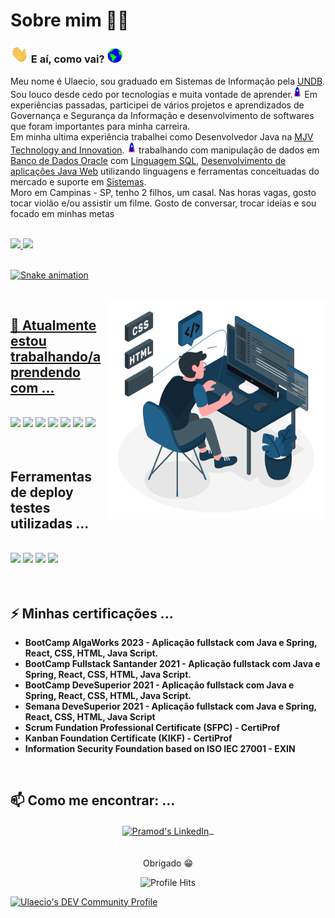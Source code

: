 # Sobre mim :man_technologist: 

### <img src="https://github.com/ulaecio/teste/blob/main/ulaecio/Assets/Hi.gif" width="29px"> E aí, como vai?&nbsp;<img src="https://github.com/ulaecio/teste/blob/main/ulaecio/Assets/Earth.gif" width="24px">

Meu nome é Ulaecio, sou graduado em Sistemas de Informação pela <a href="https://ulaecio.github.io/">UNDB</a>. Sou louco desde cedo por tecnologias e muita vontade de aprender.<img src="https://github.com/ulaecio/teste/blob/main/ulaecio/Assets/Rocket.gif" height="18px">
Em experiências passadas, participei de vários projetos e aprendizados de Governança e Segurança da Informação e desenvolvimento de softwares que foram importantes para minha carreira.
<br>
Em minha ultima experiência trabalhei como Desenvolvedor Java na <a href="https://www.mjvinnovation.com/">MJV Technology and Innovation</a>. <img src="https://github.com/ulaecio/teste/blob/main/ulaecio/Assets/Rocket.gif" height="18px"> trabalhando com manipulação de dados em <a href="https://github.com/ulaecio">Banco de Dados Oracle</a> com <a href="https://ulaecio.github.io/">Linguagem SQL</a>, <a href="https://github.com/ulaecio">Desenvolvimento de aplicações Java Web</a> utilizando linguagens e ferramentas conceituadas do mercado e suporte em <a href="https://ulaecio.github.io/">Sistemas</a>. 
<br>
Moro em Campinas - SP, tenho 2 filhos, um casal. Nas horas vagas, gosto tocar violão e/ou assistir um filme. Gosto de conversar, trocar ideias e sou focado em minhas metas

<br>

 <div>
  <a href="https://github.com/ulaecio">
  <img height="180em" src="https://github-readme-stats.vercel.app/api?username=ulaecio&show_icons=true&theme=dracula&count_private=true&include_all_commits=true"/>
  <img height="180em" src="https://github-readme-stats.vercel.app/api/top-langs/?username=ulaecio&layout=compact&langs_count=7&theme=dracula"/>
</div>

<br>
  
  ![Snake animation](https://github.com/ulaecio/ulaecio/blob/output/github-contribution-grid-snake.svg)
  
<br>

<img align="right" height="350" src="https://github.com/ulaecio/teste/blob/main/ulaecio/Assets/Dev.svg" />

## 🌱 Atualmente estou trabalhando/aprendendo com ...
<br/>
<code><a href="#"><img height="50" src="https://www.vectorlogo.zone/logos/java/java-ar21.svg"></a></code>
<code><a href="#"><img height="50" src="https://www.vectorlogo.zone/logos/springio/springio-ar21.svg"></a></code>
<code><a href="#"><img height="50" src="https://www.vectorlogo.zone/logos/reactjs/reactjs-ar21.svg"></a></code>
<code><a href="#"><img height="35" src="https://www.vectorlogo.zone/logos/javascript/javascript-horizontal.svg"></a></code>
<code><a href="#"><img height="40" src="https://www.vectorlogo.zone/logos/w3_html5/w3_html5-ar21.svg"></a></code>
<code><a href="#"><img height="30" src="https://www.vectorlogo.zone/logos/netlifyapp_watercss/netlifyapp_watercss-ar21.svg"></a></code>
<code><a href="#"><img height="50" src="https://www.vectorlogo.zone/logos/oracle/oracle-ar21.svg"></a></code>
<br/>
  <br/>
    <br/>
    
## Ferramentas de deploy testes utilizadas ...
<br/>
<code><a href="#"><img height="50" src="https://www.vectorlogo.zone/logos/heroku/heroku-ar21.svg"></a></code>
<code><a href="#"><img height="50" src="https://www.vectorlogo.zone/logos/netlify/netlify-ar21.svg"></a></code>
<code><a href="#"><img height="50" src="https://www.vectorlogo.zone/logos/getpostman/getpostman-ar21.svg"></a></code>
<code><a href="#"><img height="50" src="https://www.vectorlogo.zone/logos/postgresql/postgresql-ar21.svg"></a></code>

<br/>
  <br/>
    <br/>

## ⚡ Minhas certificações ...
- **BootCamp AlgaWorks 2023 - Aplicação fullstack com Java e Spring, React, CSS, HTML, Java Script.**
- **BootCamp Fullstack Santander 2021 - Aplicação fullstack com Java e Spring, React, CSS, HTML, Java Script.**
- **BootCamp DeveSuperior 2021 - Aplicação fullstack com Java e Spring, React, CSS, HTML, Java Script.**
- **Semana DeveSuperior 2021 - Aplicação fullstack com Java e Spring, React, CSS, HTML, Java Script**
- **Scrum Fundation Professional Certificate (SFPC) - CertiProf**
- **Kanban Foundation Certificate (KIKF) - CertiProf**
- **Information Security Foundation based on ISO IEC 27001 - EXIN**
<br/>

## 📫 Como me encontrar: ...
<p align="center">
 <a href="https://ulaecio.github.io/" target="blank">
  <img align="center" alt="Pramod's LinkedIn" width="30px" src="https://www.vectorlogo.zone/logos/linkedin/linkedin-icon.svg" /> &nbsp;
 </a>
  <br/>
  <br/>

 <br/>
  Obrigado 😁 <br/>
</p>
<p align="center"><img alt="Profile Hits" src="https://hits.seeyoufarm.com/api/count/incr/badge.svg?url=https%3A%2F%2Fgithub.com%2Fulaecio%2F" /></p>
<a href="https://dev.to/ulaecio">
  <img src="https://d2fltix0v2e0sb.cloudfront.net/dev-badge.svg" alt="Ulaecio's DEV Community Profile" height="30" width="30">
</a>
